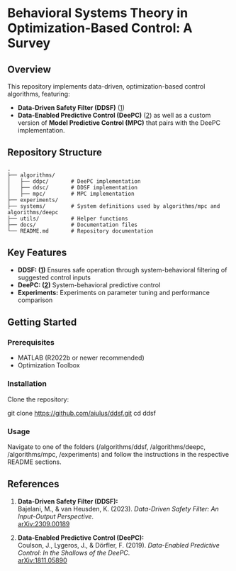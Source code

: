 # Behavioral Systems Theory in Optimization-Based Control: A Survey

## Overview

This repository implements data-driven, optimization-based control algorithms, featuring:
- **Data-Driven Safety Filter (DDSF)** ([1][ddsflink])
- **Data-Enabled Predictive Control (DeePC)** ([2][deepclink])
as well as a custom version of **Model Predictive Control (MPC)** that pairs with the DeePC implementation.

## Repository Structure

```plaintext
.
├── algorithms/
│   ├── ddpc/       # DeePC implementation
│   ├── ddsc/       # DDSF implementation
│   ├── mpc/        # MPC implementation
├── experiments/   
├── systems/        # System definitions used by algorithms/mpc and algorithms/deepc
├── utils/          # Helper functions
├── docs/           # Documentation files
└── README.md       # Repository documentation

```

## Key Features

- **DDSF: ([1][ddsflink])** Ensures safe operation through system-behavioral filtering of suggested control inputs
- **DeePC: ([2][deepclink])** System-behavioral predictive control
- **Experiments:** Experiments on parameter tuning and performance comparison

## Getting Started

### Prerequisites

- MATLAB (R2022b or newer recommended)
- Optimization Toolbox

### Installation

Clone the repository:

git clone https://github.com/aiulus/ddsf.git
cd ddsf

### Usage

Navigate to one of the folders (/algorithms/ddsf, /algorithms/deepc, /algorithms/mpc, /experiments) and follow the instructions in the respective README sections.

## References

1. **Data-Driven Safety Filter (DDSF):**  
   Bajelani, M., & van Heusden, K. (2023). *Data-Driven Safety Filter: An Input-Output Perspective*.  
   [arXiv:2309.00189][ddsflink]

2. **Data-Enabled Predictive Control (DeePC):**  
   Coulson, J., Lygeros, J., & Dörfler, F. (2019). *Data-Enabled Predictive Control: In the Shallows of the DeePC*.  
   [arXiv:1811.05890][deepclink]

[ddsflink]: https://arxiv.org/abs/2309.00189
[deepclink]: https://arxiv.org/abs/1811.05890
